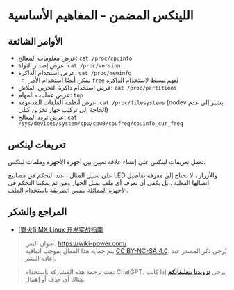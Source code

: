 # اللينكس المضمن - المفاهيم الأساسية

## الأوامر الشائعة

- عرض معلومات المعالج: `cat /proc/cpuinfo`
- عرض إصدار النواة: `cat /proc/version`
- عرض استخدام الذاكرة: `cat /proc/meminfo`
  - يمكن أيضًا استخدام الأمر `free` لفهم بسيط لاستخدام الذاكرة
- عرض استخدام ذاكرة التخزين الفلاش: `cat /proc/partitions`
- عرض عمليات المهام: `top`
- عرض أنظمة الملفات المدعومة: `cat /proc/filesystems` (nodev يشير إلى عدم الحاجة إلى تركيب جهاز تخزين كتلي)
- عرض تردد المعالج: `cat /sys/devices/system/cpu/cpu0/cpufreq/cpuinfo_cur_freq`

## تعريفات لينكس

تعمل تعريفات لينكس على إنشاء علاقة تعيين بين أجهزة الأجهزة وملفات لينكس.

على سبيل المثال ، عند التحكم في مصابيح LED والأزرار ، لا نحتاج إلى معرفة تفاصيل اتصالها الفعلية ، بل يكفي أن نعرف أي ملف يمثل الجهاز ومن ثم يمكننا التحكم في الأجهزة المماثلة بنفس الطريقة باستخدام الملف.

## المراجع والشكر

- [[野火]i.MX Linux 开发实战指南](https://doc.embedfire.com/linux/imx6/base/zh/latest/index.html)

> عنوان النص: <https://wiki-power.com/>  
> يتم حماية هذا المقال بموجب اتفاقية [CC BY-NC-SA 4.0](https://creativecommons.org/licenses/by/4.0/deed.zh)، يُرجى ذكر المصدر عند إعادة النشر.

> تمت ترجمة هذه المشاركة باستخدام ChatGPT، يرجى [**تزويدنا بتعليقاتكم**](https://github.com/linyuxuanlin/Wiki_MkDocs/issues/new) إذا كانت هناك أي حذف أو إهمال.